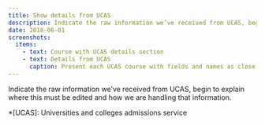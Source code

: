 ```yaml
---
title: Show details from UCAS
description: Indicate the raw information we’ve received from UCAS, begin to explain where this must be edited and how we are handling that information.
date: 2018-06-01
screenshots:
  items:
    - text: Course with UCAS details section
    - text: Details from UCAS
      caption: Present each UCAS course with fields and names as close as possible to UCAS, for familiarity and consistency.
---
```


Indicate the raw information we’ve received from UCAS, begin to explain where this must be edited and how we are handling that information.

*[UCAS]: Universities and colleges admissions service
